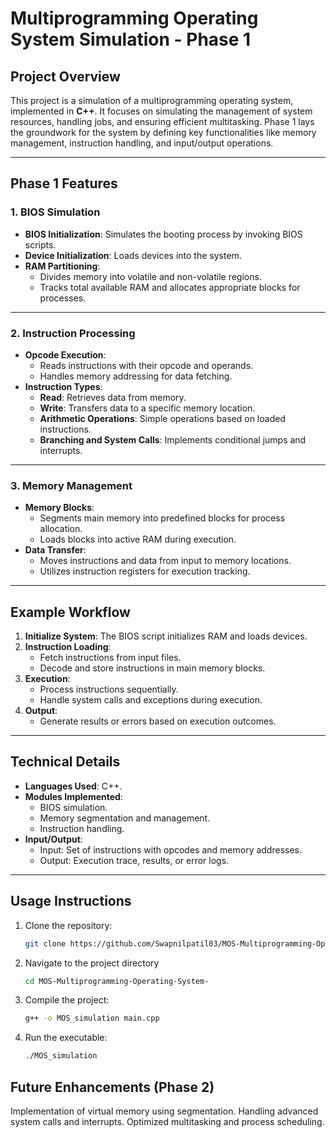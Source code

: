 # Multiprogramming Operating System Simulation - Phase 1

## **Project Overview**
This project is a simulation of a multiprogramming operating system, implemented in **C++**. It focuses on simulating the management of system resources, handling jobs, and ensuring efficient multitasking. Phase 1 lays the groundwork for the system by defining key functionalities like memory management, instruction handling, and input/output operations.

---

## **Phase 1 Features**

### **1. BIOS Simulation**
- **BIOS Initialization**: Simulates the booting process by invoking BIOS scripts.
- **Device Initialization**: Loads devices into the system.
- **RAM Partitioning**:
  - Divides memory into volatile and non-volatile regions.
  - Tracks total available RAM and allocates appropriate blocks for processes.

---

### **2. Instruction Processing**
- **Opcode Execution**:
  - Reads instructions with their opcode and operands.
  - Handles memory addressing for data fetching.
- **Instruction Types**:
  - **Read**: Retrieves data from memory.
  - **Write**: Transfers data to a specific memory location.
  - **Arithmetic Operations**: Simple operations based on loaded instructions.
  - **Branching and System Calls**: Implements conditional jumps and interrupts.

---

### **3. Memory Management**
- **Memory Blocks**:
  - Segments main memory into predefined blocks for process allocation.
  - Loads blocks into active RAM during execution.
- **Data Transfer**:
  - Moves instructions and data from input to memory locations.
  - Utilizes instruction registers for execution tracking.

---

## **Example Workflow**
1. **Initialize System**: The BIOS script initializes RAM and loads devices.
2. **Instruction Loading**:
   - Fetch instructions from input files.
   - Decode and store instructions in main memory blocks.
3. **Execution**:
   - Process instructions sequentially.
   - Handle system calls and exceptions during execution.
4. **Output**:
   - Generate results or errors based on execution outcomes.

---

## **Technical Details**
- **Languages Used**: C++.
- **Modules Implemented**:
  - BIOS simulation.
  - Memory segmentation and management.
  - Instruction handling.
- **Input/Output**:
  - Input: Set of instructions with opcodes and memory addresses.
  - Output: Execution trace, results, or error logs.

---

## **Usage Instructions**
1. Clone the repository:
   ```bash
   git clone https://github.com/Swapnilpatil03/MOS-Multiprogramming-Operating-System-.git

2. Navigate to the project directory
   ```bash
   cd MOS-Multiprogramming-Operating-System-

3. Compile the project:
   ```bash
   g++ -o MOS_simulation main.cpp

4. Run the executable:
   ```bash
   ./MOS_simulation


## Future Enhancements (Phase 2)
Implementation of virtual memory using segmentation.
Handling advanced system calls and interrupts.
Optimized multitasking and process scheduling.
